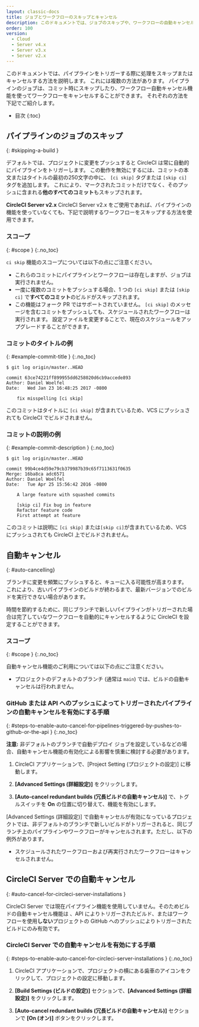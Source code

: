 ```yaml
---
layout: classic-docs
title: ジョブとワークフローのスキップとキャンセル
description: このドキュメントでは、ジョブのスキップや、ワークフローの自動キャンセルにより、プロジェクトで処理が自動的に実行されるタイミングを制御するオプションについて説明します。
order: 100
version:
  - Cloud
  - Server v4.x
  - Server v3.x
  - Server v2.x
---
```


このドキュメントでは、パイプラインをトリガーする際に処理をスキップまたはキャンセルする方法を説明します。 これには複数の方法があります。 パイプラインのジョブは、コミット時にスキップしたり、ワークフロー自動キャンセル機能を使ってワークフローをキャンセルすることができます。 それぞれの方法を下記でご紹介します。

* 目次
{:toc}

## パイプラインのジョブのスキップ
{: #skipping-a-build }

デフォルトでは、プロジェクトに変更をプッシュすると CircleCI は常に自動的にパイプラインをトリガーします。 この動作を無効にするには、コミットの本文またはタイトルの最初の250文字の中に、 `[ci skip]` タグまたは `[skip ci]` タグを追加します。 これにより、マークされたコミットだけでなく、そのプッシュに含まれる**他のすべてのコミット**もスキップされます。

**CircleCI Server v2.x** CircleCI Server v2.x をご使用であれば、パイプラインの機能を使っていなくても、下記で説明するワークフローをスキップする方法を使用できます。

### スコープ
{: #scope }
{:.no_toc}

`ci skip` 機能のスコープについては以下の点にご注意ください。

* これらのコミットにパイプラインとワークフローは存在しますが、ジョブは実行されません。
* 一度に複数のコミットをプッシュする場合、1 つの `[ci skip]` または `[skip ci]` で**すべてのコミット**のビルドがスキップされます。
* この機能はフォーク PR ではサポートされていません。 `[ci skip]` のメッセージを含むコミットをプッシュしても、スケジュールされたワークフローは実行されます。 設定ファイルを変更することで、現在のスケジュールをアップグレードすることができます。

### コミットのタイトルの例
{: #example-commit-title }
{:.no_toc}

```shell
$ git log origin/master..HEAD

commit 63ce74221ff899955dd6258020d6cb9accede893
Author: Daniel Woelfel
Date:   Wed Jan 23 16:48:25 2017 -0800

    fix misspelling [ci skip]
```

このコミットはタイトルに `[ci skip]` が含まれているため、VCS にプッシュされても CircleCI でビルドされません。

### コミットの説明の例
{: #example-commit-description }
{:.no_toc}

```shell
$ git log origin/master..HEAD

commit 99b4ce4d59e79cb379987b39c65f7113631f0635
Merge: 16ba8ca adc6571
Author: Daniel Woelfel
Date:   Tue Apr 25 15:56:42 2016 -0800

    A large feature with squashed commits

    [skip ci] Fix bug in feature
    Refactor feature code
    First attempt at feature
```

このコミットは説明に `[ci skip]` または`[skip ci]`が含まれているため、VCS にプッシュされても CircleCI 上でビルドされません。

## 自動キャンセル
{: #auto-cancelling}

ブランチに変更を頻繁にプッシュすると、キューに入る可能性が高まります。 これにより、古いパイプラインのビルドが終わるまで、最新バージョンでのビルドを実行できない場合があります。

時間を節約するために、同じブランチで新しいパイプラインがトリガーされた場合は完了していなワークフローを自動的にキャンセルするように CircleCI を設定することができます。

### スコープ
{: #scope }
{:.no_toc}

自動キャンセル機能のご利用については以下の点にご注意ください。

* プロジェクトのデフォルトのブランチ (通常は `main`) では、ビルドの自動キャンセルは行われません。

### GitHub または API へのプッシュによってトリガーされたパイプラインの自動キャンセルを有効にする手順
{: #steps-to-enable-auto-cancel-for-pipelines-triggered-by-pushes-to-github-or-the-api }
{:.no_toc}

**注意:** 非デフォルトのブランチで自動デプロイ ジョブを設定しているなどの場合、自動キャンセル機能の有効化による影響を慎重に検討する必要があります。

1. CircleCI アプリケーションで、[Project Setting (プロジェクトの設定)] に移動します。

2. **[Advanced Settings (詳細設定)]** をクリックします。

3. **[Auto-cancel redundant builds (冗長ビルドの自動キャンセル)]** で、トグルスイッチを **On** の位置に切り替えて、機能を有効にします。

[Advanced Settings (詳細設定)] で自動キャンセルが有効になっているプロジェクトでは、非デフォルトのブランチで新しいビルドがトリガーされると、同じブランチ上のパイプラインやワークフローがキャンセルされます。ただし、以下の例外があります。
- スケジュールされたワークフローおよび再実行されたワークフローはキャンセルされません。

## CircleCI Server での自動キャンセル
{: #auto-cancel-for-circleci-server-installations }

CircleCI Server では現在パイプライン機能を使用していません。そのためビルドの自動キャンセル機能は 、API によりトリガーされたビルド、またはワークフローを使用**しない**プロジェクトの GitHub へのプッシュによりトリガーされたビルドにのみ有効です。

### CircleCI Server での自動キャンセルを有効にする手順
{: #steps-to-enable-auto-cancel-for-circleci-server-installations }
{:.no_toc}

1. CircleCI アプリケーションで、プロジェクトの横にある歯車のアイコンをクリックして、プロジェクトの設定に移動します。

2. **[Build Settings (ビルドの設定)]** セクションで、**[Advanced Settings (詳細設定)]** をクリックします。

3. **[Auto-cancel redundant builds (冗長ビルドの自動キャンセル)]** セクションで **[On (オン)]** ボタンをクリックします。
